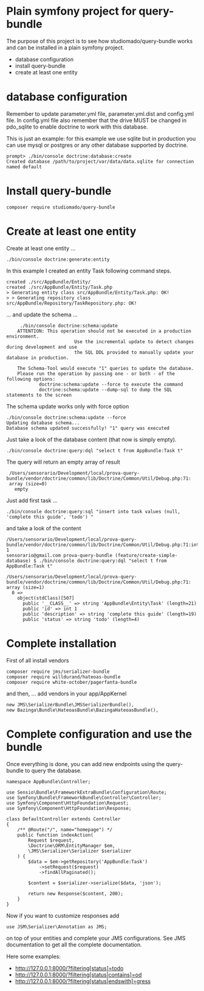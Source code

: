 # Plain symfony project for query-bundle

The purpose of this project is to see how studiomado/query-bundle works and can be installed in a plain symfony project.

 - database configuration
 - install query-bundle
 - create at least one entity

# database configuration

Remember to update parameter.yml file, parameter.yml.dist and config.yml file. In config.yml file also remember that the drive MUST be changed in pdo_sqlite to enable doctrine to work with this database.

This is just an example: for this example we use sqlite but in production you can use mysql or postgres or any other database supported by doctrine.

    prompt> ./bin/console doctrine:database:create
    Created database /path/to/project/var/data/data.sqlite for connection named default

# Install query-bundle

    composer require studiomado/query-bundle

# Create at least one entity

Create at least one entity ...

    ./bin/console doctrine:generate:entity

In this example I created an entity Task following command steps.

    created ./src/AppBundle/Entity/
    created ./src/AppBundle/Entity/Task.php
    > Generating entity class src/AppBundle/Entity/Task.php: OK!
    > > Generating repository class src/AppBundle/Repository/TaskRepository.php: OK!

... and update the schema ...

		 ./bin/console doctrine:schema:update
		ATTENTION: This operation should not be executed in a production environment.
							 Use the incremental update to detect changes during development and use
							 the SQL DDL provided to manually update your database in production.

		The Schema-Tool would execute "1" queries to update the database.
		Please run the operation by passing one - or both - of the following options:
				doctrine:schema:update --force to execute the command
				doctrine:schema:update --dump-sql to dump the SQL statements to the screen

The schema update works only with force option

    ./bin/console doctrine:schema:update --force
    Updating database schema...
    Database schema updated successfully! "1" query was executed

Just take a look of the database content (that now is simply empty).

    ./bin/console doctrine:query:dql "select t from AppBundle:Task t"

The query will return an empty array of result

     /Users/sensorario/Development/local/prova-query-bundle/vendor/doctrine/common/lib/Doctrine/Common/Util/Debug.php:71:
     array (size=0)
       empty

Just add first task ... 

    ./bin/console doctrine:query:sql "insert into task values (null, 'complete this guide', 'todo') "

and take a look of the content

    /Users/sensorario/Development/local/prova-query-bundle/vendor/doctrine/common/lib/Doctrine/Common/Util/Debug.php:71:int 1
    sensorario@gmail.com prova-query-bundle (feature/create-simple-database) $ ./bin/console doctrine:query:dql "select t from AppBundle:Task t"

    /Users/sensorario/Development/local/prova-query-bundle/vendor/doctrine/common/lib/Doctrine/Common/Util/Debug.php:71:
    array (size=1)
      0 =>
        object(stdClass)[507]
          public '__CLASS__' => string 'AppBundle\Entity\Task' (length=21)
          public 'id' => int 1
          public 'description' => string 'complete this guide' (length=19)
          public 'status' => string 'todo' (length=4)


# Complete installation

First of all install vendors

    composer require jms/serializer-bundle
    composer require willdurand/hateoas-bundle
    composer require white-october/pagerfanta-bundle

and then, … add vendors in your app/AppKernel 

    new JMS\SerializerBundle\JMSSerializerBundle(),
    new Bazinga\Bundle\HateoasBundle\BazingaHateoasBundle(),

# Complete configuration and use the bundle

Once everything is done, you can add new endpoints using the query-bundle to query the database.

```
namespace AppBundle\Controller;

use Sensio\Bundle\FrameworkExtraBundle\Configuration\Route;
use Symfony\Bundle\FrameworkBundle\Controller\Controller;
use Symfony\Component\HttpFoundation\Request;
use Symfony\Component\HttpFoundation\Response;

class DefaultController extends Controller
{
    /** @Route("/", name="homepage") */
    public function indexAction(
        Request $request,
        \Doctrine\ORM\EntityManager $em,
        \JMS\Serializer\Serializer $serializer
    ) {
        $data = $em->getRepository('AppBundle:Task')
            ->setRequest($request)
            ->findAllPaginated();

        $content = $serializer->serialize($data, 'json');

        return new Response($content, 200);
    }
}
```

Now if you want to customize responses add

    use JSM\Serializer\Annotation as JMS;

on top of your entities and complete your JMS configurations. See JMS documentation to get all the complete documentation.

Here some examples:

 - http://127.0.0.1:8000/?filtering[status]=todo
 - http://127.0.0.1:8000/?filtering[status|contains]=od
 - http://127.0.0.1:8000/?filtering[status|endswith]=gress
